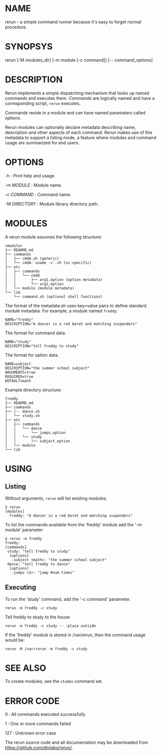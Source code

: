 # NAME

rerun - a simple command runner because it's easy to forget normal procedure.

# SYNOPSYS

rerun [-M modules_dir] [-m module [-c command]] [-- command_options]

# DESCRIPTION

Rerun implements a simple dispatching mechanism that looks up named
commands and executes them. *Commands* are logically named and
have a corresponding script, `rerun` executes.

Commands reside in a module and can have named paramaters called *options*.

Rerun modules can optionally declare metadata describing name, description
and other aspects of each command. Rerun makes use of this metadata
to support a listing mode, a feature where modules and command usage
are summarized for end users.

# OPTIONS

-h
: Print help and usage.

-m *MODULE*
: Module name.

-c *COMMAND*
: Command name.

-M *DIRECTORY*
: Module library directory path.

# MODULES

A rerun module assumes the following structure:

    <module>
    ├── README.md
    ├── commands
    │   ├── cmdA.sh (generic)
    │   └── cmdA-`uname -s`.sh (os-specific)
    ├── etc
    │   ├── commands
    │   │   └── cmdA
    │   │       ├── arg1.option (option metadata)
    │   │       └── arg2.option
    │   └── module (module metadata)
    └── lib
        └── command.sh (optional shell functions)

The format of the metadata.sh uses key=value pairs to define standard
module metadata. For example, a module named `freddy`:

    NAME="freddy"
    DESCRIPTION="A dancer in a red beret and matching suspenders"

The format for command data.

    NAME="study"
    DESCRIPTION="tell freddy to study"
    
The format for option data.

    NAME=subject
    DESCRIPTION="the summer school subject"
    ARGUMENTS=true
    REQUIRED=true
    DEFAULT=math

Example directory structure:

    freddy
    ├── README.md
    ├── commands
    ├── |-- dance.sh
    │   └── study.sh
    ├── etc
    │   ├── commands
    │   │   └── dance
    │   │       └── jumps.option    
    │   │   └── study
    │   │       └── subject.option
    │   └── module 
    └── lib

# USING

## Listing

Without arguments, `rerun` will list existing modules:

    $ rerun
    [modules]
      freddy: "A dancer in a red beret and matching suspenders"

To list the commands available from the 'freddy' module add the '-m module' parameter

    $ rerun -m freddy
    freddy:
    [commands]
     study: "tell freddy to study"
      [options]
       -subject <math>: "the summer school subject"
     dance: "tell freddy to dance"
      [options]
       -jumps <1>: "jump #num times"

## Executing

To run the 'study' command, add the '-c command' parameter.

    rerun -m freddy -c study
    
Tell freddy to study to the house

    rerun -m freddy -c study -- -place outside    

If the 'freddy' module is stored in /var/rerun, then the command usage
would be:

    rerun -M /var/rerun -m freddy -c study

# SEE ALSO

To create modules, see the `stubbs` command set.

# ERROR CODE

0
: All commands executed successfully

1
: One or more commands failed

127
: Unknown error case

The rerun source code and all documentation may be downloaded from
<https://github.com/dtolabs/rerun/>.
